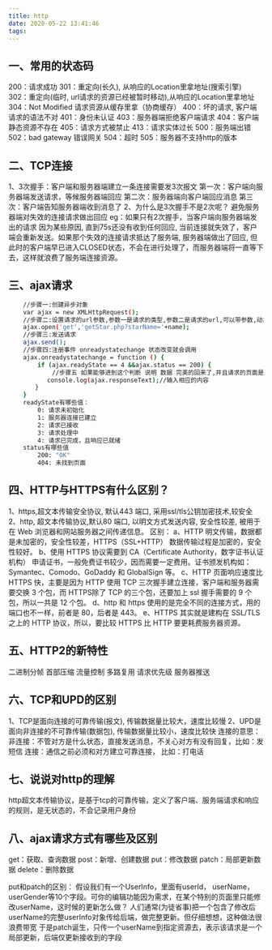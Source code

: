 ```yaml
---
title: http
date: 2020-05-22 13:41:46
tags:
---
```


## 一、常用的状态码
200：请求成功
301：重定向(长久), 从响应的Location里拿地址(搜索引擎)
302：重定向(临时, url请求的资源已经被暂时移动),从响应的Location里拿地址
304：Not Modified 请求资源从缓存里拿（协商缓存）
400：坏的请求, 客户端请求的语法不对
401：身份未认证
403：服务器端拒绝客户端请求
404：客户端静态资源不存在
405：请求方式被禁止
413：请求实体过长
500：服务端出错
502：bad gateway 错误网关
504：超时
505：服务器不支持http的版本

## 二、TCP连接
1、3次握手：客户端和服务器端建立一条连接需要发3次报文
    第一次：客户端向服务器端发送请求，等候服务器端回应
    第二次：服务器端向客户端回应消息
    第三次：客户端告知服务器端收到消息了
2、为什么是3次握手不是2次呢？
    避免服务器端对失效的连接请求做出回应
    eg：如果只有2次握手，当客户端向服务器端发出的请求 因为某些原因, 直到75s还没有收到任何回应, 当前连接就失效了，客户端会重新发送。如果那个失效的连接请求抵达了服务端, 服务器端做出了回应, 但此时的客户端早已进入CLOSED状态，不会在进行处理了，而服务器端将一直等下去，这样就浪费了服务端连接资源。

## 三、ajax请求
``` bash
    //步骤一:创建异步对象
    var ajax = new XMLHttpRequest();
    //步骤二:设置请求的url参数,参数一是请求的类型,参数二是请求的url,可以带参数,动态的传递参数starName到服务端
    ajax.open('get','getStar.php?starName='+name);
    //步骤三:发送请求
    ajax.send();
    //步骤四:注册事件 onreadystatechange 状态改变就会调用
    ajax.onreadystatechange = function () {
        if (ajax.readyState == 4 &&ajax.status == 200) {
            //步骤五 如果能够进到这个判断 说明 数据 完美的回来了,并且请求的页面是存在的
    　　　　console.log(ajax.responseText);//输入相应的内容
    　　}
    }
    readyState有哪些值：
        0: 请求未初始化
        1: 服务器连接已建立
        2: 请求已接收
        3: 请求处理中
        4: 请求已完成，且响应已就绪
    status有哪些值
        200: "OK"
        404: 未找到页面
```

## 四、HTTP与HTTPS有什么区别？
1、https,超文本传输安全协议, 默认443 端口, 采用ssl/tls公钥加密技术,较安全
2、http, 超文本传输协议,默认80 端口, 以明文方式发送内容, 安全性较差, 被用于在 Web 浏览器和网站服务器之间传递信息。
区别：
a、HTTP 明文传输，数据都是未加密的，安全性较差，HTTPS（SSL+HTTP） 数据传输过程是加密的，安全性较好。
b、使用 HTTPS 协议需要到 CA（Certificate Authority，数字证书认证机构） 申请证书，一般免费证书较少，因而需要一定费用。证书颁发机构如：Symantec、Comodo、GoDaddy 和 GlobalSign 等。
c、HTTP 页面响应速度比 HTTPS 快，主要是因为 HTTP 使用 TCP 三次握手建立连接，客户端和服务器需要交换 3 个包，而 HTTPS除了 TCP 的三个包，还要加上 ssl 握手需要的 9 个包，所以一共是 12 个包。
d、http 和 https 使用的是完全不同的连接方式，用的端口也不一样，前者是 80，后者是 443。
e、HTTPS 其实就是建构在 SSL/TLS 之上的 HTTP 协议，所以，要比较 HTTPS 比 HTTP 要更耗费服务器资源。

## 五、HTTP2的新特性
二进制分帧
首部压缩
流量控制
多路复用
请求优先级
服务器推送

## 六、TCP和UPD的区别
1、TCP是面向连接的可靠传输(报文), 传输数据量比较大，速度比较慢
2、UPD是面向非连接的不可靠传输(数据包), 传输数据量比较小，速度比较快
连接的意思：
    非连接：不管对方是什么状态，直接发送消息，不关心对方有没有回复，比如：发短信
    连接：通信之前必须和对方建立可靠连接， 比如：打电话

## 七、说说对http的理解
http超文本传输协议，是基于tcp的可靠传输，定义了客户端、服务端请求和响应的规则，是无状态的，不会记录用户身份

## 八、ajax请求方式有哪些及区别
get：获取、查询数据
post：新增、创建数据
put：修改数据
patch：局部更新数据
delete：删除数据

put和patch的区别：
假设我们有一个UserInfo，里面有userId， userName， userGender等10个字段。可你的编辑功能因为需求，在某个特别的页面里只能修改userName，这时候的更新怎么做？
人们通常(为徒省事)把一个包含了修改后userName的完整userInfo对象传给后端，做完整更新。但仔细想想，这种做法很浪费带宽
于是patch诞生，只传一个userName到指定资源去，表示该请求是一个局部更新，后端仅更新接收到的字段



